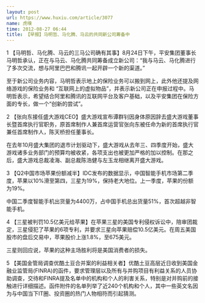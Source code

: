 ```yaml
---
layout: post
url: https://www.huxiu.com/article/3077
name: 虎嗅
time: 2012-08-27 06:44
title: 【早报】马明哲、马化腾、马云的共同新公司筹备中
---
```

1 【马明哲、马化腾、马云的三马公司确有其事】8月24日下午，平安集团董事长马明哲承认，正在与马云、马化腾共同筹备成立新公司：“我与马云、马化腾进行了多次交流，想与阿里巴巴和腾讯一起开辟一个新的渠道。”

至于新公司业务内容，马明哲表示地上的保险业务可以搬到网上，此外他还提及网络游戏的保险业务和 “互联网上的虚拟物品”，并表示新公司正在申报过程中。马明哲表示，希望结合阿里和腾讯的互联网平台及客户基础，以及平安集团在保险方面的专长，做一个“创新的尝试”。

2 【张向东接任盛大游戏CEO】盛大游戏宣布谭群钊因身体原因辞去盛大游戏董事长暨首席执行官职务，原首席制作人兼首席运营官张向东被任命为新的首席执行官兼任首席制作人，陈天桥担任董事长。

在去年10月盛大集团的退市计划驱动下，盛大游戏从去年三、四季度开始，盛大游戏诸多业务部门的预算均被收紧，各项支出也被更加严格的加以控制。在那之后，盛大游戏总裁凌海、副总裁陈浩健与左玉龙相继离开盛大游戏。

3 【Q2中国市场苹果份额减半】IDC发布的数据显示，中国智能手机市场第二季度，苹果以10%滑至第四，三星为19%，保持老大地位。上一季度，苹果的份额为19%。

中国二季度智能手机出货量为4400万，占中国手机总出货量51%，首次超越非智能手机。

4 【三星被判罚10.5亿美元给苹果】在苹果三星的美国专利侵权诉讼中，陪审团裁定，三星侵犯了苹果的6项专利，并要求三星向苹果赔偿10.5亿美元。在周五美国股市的盘后交易中，苹果股价上涨1.8%，至675美元。

三星则回应说，苹果的这种主场胜利将是美国消费者的损失。

5 【美国金管局调查优酷土豆合并案的利益相关者】优酷土豆高层近日收到美国金融业监管局(FINRA)的函件，要求管理层以及所有与并购项目有利益关系的人员协助调查，交待和FINRA提及名单中的机构和个人的利害关系，特别是对并购前的接触进行详细描述。函件附件的名单列举了近240个机构和个人，其中一些英文名因为与中国当下IT圈、投资圈的热门人物相符而引起猜测。

